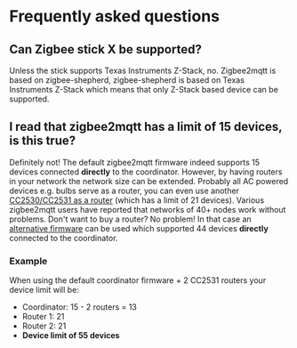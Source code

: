 # Frequently asked questions

## Can Zigbee stick X be supported?
Unless the stick supports Texas Instruments Z-Stack, no. Zigbee2mqtt is based on zigbee-shepherd, zigbee-shepherd is based on Texas Instruments Z-Stack which means that only Z-Stack based device can be supported.

## I read that zigbee2mqtt has a limit of 15 devices, is this true?
Definitely not! The default zigbee2mqtt firmware indeed supports 15 devices connected **directly** to the coordinator. However, by having routers in your network the network size can be extended. Probably all AC powered devices e.g. bulbs serve as a router, you can even use another [CC2530/CC2531 as a router](../information/cc_sniffer_devices.md) (which has a limit of 21 devices). Various zigbee2mqtt users have reported that networks of 40+ nodes work without problems. Don't want to buy a router? No problem! In that case an [alternative firmware](https://github.com/Koenkk/Z-Stack-firmware/tree/master/coordinator/CC2531/alternatives/max_devices) can be used which supported 44 devices **directly** connected to the coordinator.

### Example
When using the default coordinator firmware + 2 CC2531 routers your device limit will be:
- Coordinator: 15 - 2 routers = 13
- Router 1: 21
- Router 2: 21
- **Device limit of 55 devices**